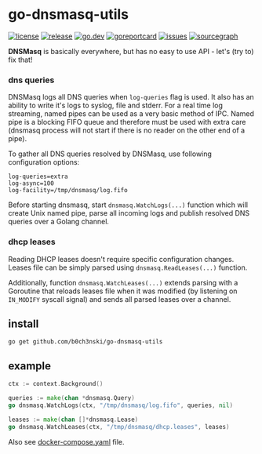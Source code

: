 # go-dnsmasq-utils
[![license](https://img.shields.io/github/license/b0ch3nski/go-dnsmasq-utils)](LICENSE)
[![release](https://img.shields.io/github/v/release/b0ch3nski/go-dnsmasq-utils)](https://github.com/b0ch3nski/go-dnsmasq-utils/releases)
[![go.dev](https://pkg.go.dev/badge/github.com/b0ch3nski/go-dnsmasq-utils)](https://pkg.go.dev/github.com/b0ch3nski/go-dnsmasq-utils)
[![goreportcard](https://goreportcard.com/badge/github.com/b0ch3nski/go-dnsmasq-utils)](https://goreportcard.com/report/github.com/b0ch3nski/go-dnsmasq-utils)
[![issues](https://img.shields.io/github/issues/b0ch3nski/go-dnsmasq-utils)](https://github.com/b0ch3nski/go-dnsmasq-utils/issues)
[![sourcegraph](https://sourcegraph.com/github.com/b0ch3nski/go-dnsmasq-utils/-/badge.svg)](https://sourcegraph.com/github.com/b0ch3nski/go-dnsmasq-utils)

**DNSMasq** is basically everywhere, but has no easy to use API - let's (try to) fix that!

### dns queries

DNSMasq logs all DNS queries when `log-queries` flag is used. It also has an ability to write it's logs to syslog, file
and stderr. For a real time log streaming, named pipes can be used as a very basic method of IPC. Named pipe is a
blocking FIFO queue and therefore must be used with extra care (dnsmasq process will not start if there is no reader on
the other end of a pipe).

To gather all DNS queries resolved by DNSMasq, use following configuration options:
```
log-queries=extra
log-async=100
log-facility=/tmp/dnsmasq/log.fifo
```
Before starting dnsmasq, start `dnsmasq.WatchLogs(...)` function which will create Unix named pipe, parse all incoming
logs and publish resolved DNS queries over a Golang channel.

### dhcp leases

Reading DHCP leases doesn't require specific configuration changes. Leases file can be simply parsed using
`dnsmasq.ReadLeases(...)` function.

Additionally, function `dnsmasq.WatchLeases(...)` extends parsing with a Goroutine that reloads leases file when it was
modified (by listening on `IN_MODIFY` syscall signal) and sends all parsed leases over a channel.

## install

```
go get github.com/b0ch3nski/go-dnsmasq-utils
```

## example

```go
ctx := context.Background()

queries := make(chan *dnsmasq.Query)
go dnsmasq.WatchLogs(ctx, "/tmp/dnsmasq/log.fifo", queries, nil)

leases := make(chan []*dnsmasq.Lease)
go dnsmasq.WatchLeases(ctx, "/tmp/dnsmasq/dhcp.leases", leases)
```

Also see [docker-compose.yaml](docker-compose.yaml) file.
